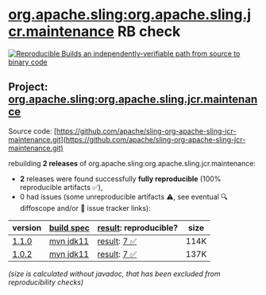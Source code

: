 [org.apache.sling:org.apache.sling.jcr.maintenance](https://central.sonatype.com/artifact/org.apache.sling/org.apache.sling.jcr.maintenance/versions) RB check
=======

[![Reproducible Builds](https://reproducible-builds.org/images/logos/rb.svg) an independently-verifiable path from source to binary code](https://reproducible-builds.org/)

## Project: [org.apache.sling:org.apache.sling.jcr.maintenance](https://central.sonatype.com/artifact/org.apache.sling/org.apache.sling.jcr.maintenance/versions)

Source code: [https://github.com/apache/sling-org-apache-sling-jcr-maintenance.git](https://github.com/apache/sling-org-apache-sling-jcr-maintenance.git)

rebuilding **2 releases** of org.apache.sling:org.apache.sling.jcr.maintenance:
- **2** releases were found successfully **fully reproducible** (100% reproducible artifacts :white_check_mark:),
- 0 had issues (some unreproducible artifacts :warning:, see eventual :mag: diffoscope and/or :memo: issue tracker links):

| version | [build spec](/BUILDSPEC.md) | [result](https://reproducible-builds.org/docs/jvm/): reproducible? | size |
| -- | --------- | ------ | -- |
| [1.1.0](https://central.sonatype.com/artifact/org.apache.sling/org.apache.sling.jcr.maintenance/1.1.0/pom) | [mvn jdk11](org.apache.sling.jcr.maintenance-1.1.0.buildspec) | [result](org.apache.sling.jcr.maintenance-1.1.0.buildinfo): [7 :white_check_mark: ](org.apache.sling.jcr.maintenance-1.1.0.buildcompare) | 114K |
| [1.0.2](https://central.sonatype.com/artifact/org.apache.sling/org.apache.sling.jcr.maintenance/1.0.2/pom) | [mvn jdk11](org.apache.sling.jcr.maintenance-1.0.2.buildspec) | [result](org.apache.sling.jcr.maintenance-1.0.2.buildinfo): [7 :white_check_mark: ](org.apache.sling.jcr.maintenance-1.0.2.buildcompare) | 137K |

<i>(size is calculated without javadoc, that has been excluded from reproducibility checks)</i>
